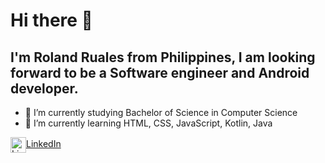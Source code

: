  # Hi there 👋
 
 ## I'm Roland Ruales from Philippines, I am looking forward to be a Software engineer and Android developer.

- 🎯 I’m currently studying Bachelor of Science in Computer Science
- 🚀 I’m currently learning HTML, CSS, JavaScript, Kotlin, Java

<a href="https://www.linkedin.com/in/roland-ruales/">
 <img src="https://img.icons8.com/color/256/linkedin.png" align="center" width="25px" alt="LinkedIn">LinkedIn
</a>
